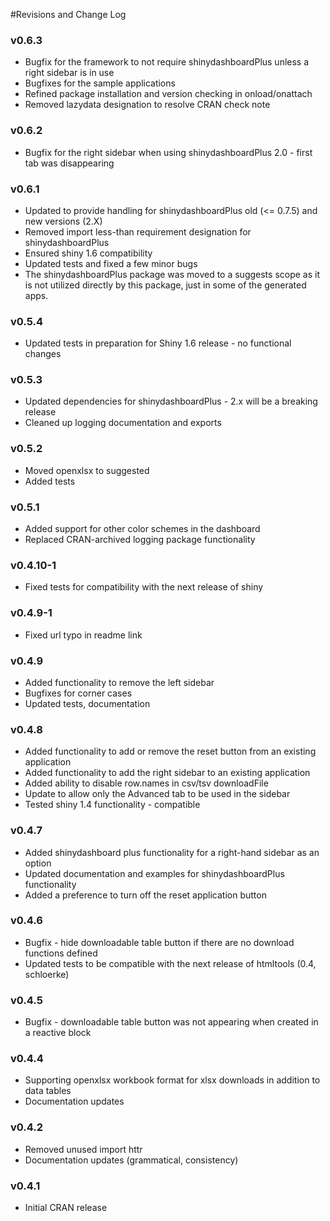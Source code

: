 #Revisions and Change Log

### v0.6.3
* Bugfix for the framework to not require shinydashboardPlus unless a right sidebar is in use
* Bugfixes for the sample applications
* Refined package installation and version checking in onload/onattach
* Removed lazydata designation to resolve CRAN check note

### v0.6.2
* Bugfix for the right sidebar when using shinydashboardPlus 2.0 - first tab was disappearing

### v0.6.1
* Updated to provide handling for shinydashboardPlus old (<= 0.7.5) and new versions (2.X)
* Removed import less-than requirement designation for shinydashboardPlus
* Ensured shiny 1.6 compatibility
* Updated tests and fixed a few minor bugs
* The shinydashboardPlus package was moved to a suggests scope as it is not utilized directly by this package, just in some of the generated apps.

### v0.5.4
* Updated tests in preparation for Shiny 1.6 release - no functional changes

### v0.5.3
* Updated dependencies for shinydashboardPlus - 2.x will be a breaking release
* Cleaned up logging documentation and exports

### v0.5.2
* Moved openxlsx to suggested
* Added tests

### v0.5.1  
* Added support for other color schemes in the dashboard
* Replaced CRAN-archived logging package functionality


### v0.4.10-1  
* Fixed tests for compatibility with the next release of shiny


### v0.4.9-1  
* Fixed url typo in readme link


### v0.4.9
* Added functionality to remove the left sidebar
* Bugfixes for corner cases
* Updated tests, documentation


### v0.4.8
* Added functionality to add or remove the reset button from an existing application
* Added functionality to add the right sidebar to an existing application
* Added ability to disable row.names in csv/tsv downloadFile
* Update to allow only the Advanced tab to be used in the sidebar
* Tested shiny 1.4 functionality - compatible

### v0.4.7
* Added shinydashboard plus functionality for a right-hand sidebar as an option
* Updated documentation and examples for shinydashboardPlus functionality
* Added a preference to turn off the reset application button

### v0.4.6
* Bugfix - hide downloadable table button if there are no download functions defined
* Updated tests to be compatible with the next release of htmltools (0.4, schloerke)

### v0.4.5
* Bugfix - downloadable table button was not appearing when created in a reactive block

### v0.4.4
* Supporting openxlsx workbook format for xlsx downloads in addition to data tables
* Documentation updates

### v0.4.2
* Removed unused import httr
* Documentation updates (grammatical, consistency)

### v0.4.1
* Initial CRAN release

